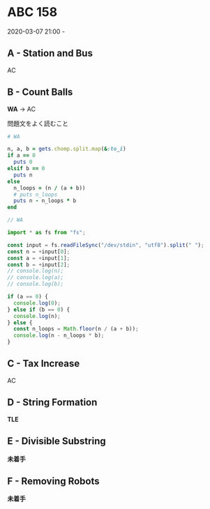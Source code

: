 #   ABC 158

2020-03-07 21:00 -

##  A - Station and Bus

AC

##  B - Count Balls

**WA** → AC

問題文をよく読むこと

```ruby
# WA

n, a, b = gets.chomp.split.map(&:to_i)
if a == 0
  puts 0
elsif b == 0
  puts n
else
  n_loops = (n / (a + b))
  # puts n_loops
  puts n - n_loops * b
end
```

```typescript
// WA

import * as fs from "fs";

const input = fs.readFileSync("/dev/stdin", "utf8").split(" ");
const n = +input[0];
const a = +input[1];
const b = +input[2];
// console.log(n);
// console.log(a);
// console.log(b);

if (a == 0) {
  console.log(0);
} else if (b == 0) {
  console.log(n);
} else {
  const n_loops = Math.floor(n / (a + b));
  console.log(n - n_loops * b);
}
```

##  C - Tax Increase

AC

##  D - String Formation

**TLE**

##  E - Divisible Substring

**未着手**

##  F - Removing Robots

**未着手**
